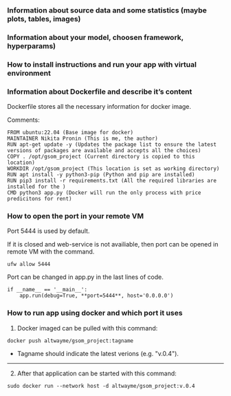 ### Information about source data and some statistics (maybe plots, tables, images)

### Information about your model, choosen framework, hyperparams) 

### How to install instructions and run your app with virtual environment

### Information about Dockerfile and describe it’s content

Dockerfile stores all the necessary information for docker image.

Comments:

```
FROM ubuntu:22.04 (Base image for docker)
MAINTAINER Nikita Pronin (This is me, the author)
RUN apt-get update -y (Updates the package list to ensure the latest versions of packages are available and accepts all the choices)
COPY . /opt/gsom_project (Current directory is copied to this location)
WORKDIR /opt/gsom_project (This location is set as working directory)
RUN apt install -y python3-pip (Python and pip are installed)
RUN pip3 install -r requirements.txt (All the required libraries are installed for the )
CMD python3 app.py (Docker will run the only process with price predicitons for rent)
```

### How to open the port in your remote VM

Port 5444 is used by default. 

If it is closed and web-service is not availiable, then port can be opened in remote VM with the command.

```
ufw allow 5444
```

Port can be changed in app.py in the last lines of code.

```
if __name__ == '__main__':
    app.run(debug=True, **port=5444**, host='0.0.0.0')
```

### How to run app using docker and which port it uses

1. Docker imaged can be pulled with this command:

```
docker push altwayme/gsom_project:tagname
```

* Tagname should indicate the latest verions (e.g. "v.0.4").

---

2. After that application can be started with this command:

```
sudo docker run --network host -d altwayme/gsom_project:v.0.4
```
